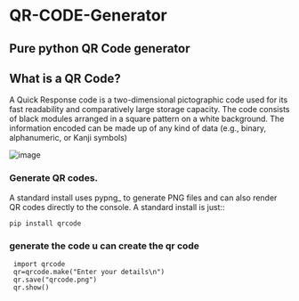 # QR-CODE-Generator


## Pure python QR Code generator


## What is a QR Code?


A Quick Response code is a two-dimensional pictographic code used for its fast
readability and comparatively large storage capacity. The code consists of
black modules arranged in a square pattern on a white background. The
information encoded can be made up of any kind of data (e.g., binary,
alphanumeric, or Kanji symbols)

![image](https://user-images.githubusercontent.com/108206047/197936470-ad1b6024-4a32-4349-975e-ad49c3819d98.png)


### Generate QR codes.

A standard install uses pypng_ to generate PNG files and can also render QR
codes directly to the console. A standard install is just::

    pip install qrcode

### generate the code u can create the qr code

     import qrcode
     qr=qrcode.make("Enter your details\n")
     qr.save("qrcode.png")
     qr.show()

